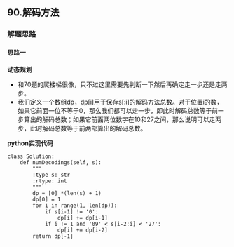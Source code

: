 ## 90.解码方法
### 解题思路
#### 思路一
**动态规划**
- 和70题的爬楼梯很像，只不过这里需要先判断一下然后再确定走一步还是走两步。
- 我们定义一个数组dp，dp[i]用于保存s[:i]的解码方法总数。对于位置i的数，如果它前面一位不等于0，那么我们都可以走一步，即此时解码总数等于前一步算出的解码总数；如果它前面两位数字在10和27之间，那么说明可以走两步，此时解码总数等于前两部算出的解码总数。

**python实现代码**
```
class Solution:
    def numDecodings(self, s):
        """
        :type s: str
        :rtype: int
        """
        dp = [0] *(len(s) + 1)
        dp[0] = 1
        for i in range(1, len(dp)):
            if s[i-1] != '0':
                dp[i] += dp[i-1]
            if i != 1 and '09' < s[i-2:i] < '27':
                dp[i] += dp[i-2]
        return dp[-1]

```

